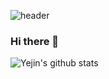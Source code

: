 ![header](https://capsule-render.vercel.app/api?type=waving&color=timeGradient&height=200&section=header&text=Welcome%20it's%20Yejin's%20Github&fontSize=60)
### Hi there 👋
![Yejin's github stats](https://github-readme-stats.vercel.app/api?username=Yejin-Ha&show_icons=true)

<!--
**Yejin-Ha/Yejin-Ha** is a ✨ _special_ ✨ repository because its `README.md` (this file) appears on your GitHub profile.

Here are some ideas to get you started:

- 🔭 I’m currently working on ...
- 🌱 I’m currently learning ...
- 👯 I’m looking to collaborate on ...
- 🤔 I’m looking for help with ...
- 💬 Ask me about ...
- 📫 How to reach me: ...
- 😄 Pronouns: ...
- ⚡ Fun fact: ...
-->
